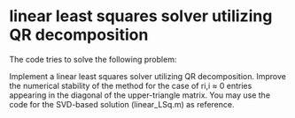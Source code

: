 # linear least squares solver utilizing QR decomposition


The code tries to solve the following problem:

Implement a linear least squares solver utilizing QR decomposition. Improve the numerical
stability of the method for the case of ri,i ≈ 0 entries appearing in the diagonal of the
upper-triangle matrix. You may use the code for the SVD-based solution (linear_LSq.m)
as reference.